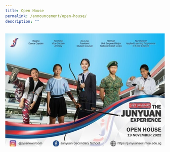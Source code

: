 ```yaml
---
title: Open House
permalink: /announcement/open-house/
description: ""
---
```

<img src="/images/oh.jpg">